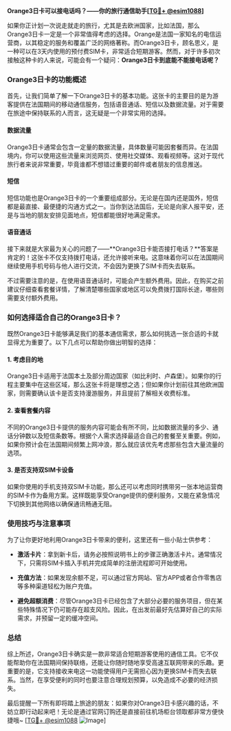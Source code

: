 **Orange3日卡可以接电话吗？——你的旅行通信助手[[TG💪+ @esim1088](https://t.me/s/esim1088)]**

如果你正计划一次说走就走的旅行，尤其是去欧洲国家，比如法国，那么Orange3日卡一定是一个非常值得考虑的选择。Orange是法国一家知名的电信运营商，以其稳定的服务和覆盖广泛的网络著称。而Orange3日卡，顾名思义，是一种可以在3天内使用的预付费SIM卡，非常适合短期游客。然而，对于许多初次接触这种卡的人来说，可能会有一个疑问：**Orange3日卡到底能不能接电话呢？**

### Orange3日卡的功能概述

首先，让我们简单了解一下Orange3日卡的基本功能。这张卡的主要目的是为游客提供在法国期间的移动通信服务，包括语音通话、短信以及数据流量。对于需要在旅途中保持联系的人而言，这无疑是一个非常实用的选择。

#### 数据流量
Orange3日卡通常会包含一定量的数据流量，具体数量可能因套餐而异。在法国境内，你可以使用这些流量来浏览网页、使用社交媒体、观看视频等。这对于现代旅行者来说非常重要，毕竟谁都不想错过重要的邮件或者朋友的信息推送。

#### 短信
短信功能也是Orange3日卡的一个重要组成部分。无论是在国内还是国外，短信都是最直接、最便捷的沟通方式之一。当你到达法国后，无论是向家人报平安，还是与当地的朋友安排见面地点，短信都能很好地满足需求。

#### 语音通话
接下来就是大家最为关心的问题了——**Orange3日卡能否接打电话？**答案是肯定的！这张卡不仅支持拨打电话，还允许接听来电。这意味着你可以在法国期间继续使用手机号码与他人进行交流，不会因为更换了SIM卡而失去联系。

不过需要注意的是，在使用语音通话时，可能会产生额外费用。因此，在购买之前建议仔细查看套餐详情，了解清楚哪些国家或地区可以免费拨打国际长途，哪些则需要支付额外费用。

### 如何选择适合自己的Orange3日卡？

既然Orange3日卡能够满足我们的基本通信需求，那么如何挑选一张合适的卡就显得尤为重要了。以下几点可以帮助你做出明智的选择：

#### 1. 考虑目的地
Orange3日卡适用于法国本土及部分周边国家（如比利时、卢森堡）。如果你的行程主要集中在这些区域，那么这张卡将是理想之选；但如果你计划前往其他欧洲国家，则需要确认该卡是否支持漫游服务，并且提前了解相关收费标准。

#### 2. 查看套餐内容
不同的Orange3日卡提供的服务内容可能会有所不同，比如数据流量的多少、通话分钟数以及短信条数等。根据个人需求选择最适合自己的套餐至关重要。例如，如果你预计会在法国期间频繁上网冲浪，那么就应该优先考虑那些包含大量流量的选项。

#### 3. 是否支持双SIM卡设备
如果你使用的手机支持双SIM卡功能，那么还可以考虑同时携带另一张本地运营商的SIM卡作为备用方案。这样既能享受Orange提供的便利服务，又能在紧急情况下切换到其他网络以确保通讯畅通无阻。

### 使用技巧与注意事项

为了让你更好地利用Orange3日卡带来的便利，这里还有一些小贴士供参考：

- **激活卡片**：拿到新卡后，请务必按照说明书上的步骤正确激活卡片。通常情况下，只需将SIM卡插入手机并完成简单的注册流程即可开始使用。
  
- **充值方法**：如果发现余额不足，可以通过官方网站、官方APP或者合作零售店等多种渠道轻松为账户充值。

- **避免超额消费**：尽管Orange3日卡已经包含了大部分必要的服务项目，但在某些特殊情况下仍可能存在超支风险。因此，在出发前最好先估算好自己的实际需求，并预留一定的缓冲空间。

### 总结

综上所述，Orange3日卡确实是一款非常适合短期游客使用的通信工具。它不仅能帮助你在法国期间保持联络，还能让你随时随地享受高速互联网带来的乐趣。更重要的是，它支持接收来电这一功能使得用户无需担心因为更换SIM卡而失去联系。当然，在享受便利的同时也要注意合理规划预算，以免造成不必要的经济损失。

最后提醒一下所有即将踏上旅途的朋友：如果你对Orange3日卡感兴趣的话，不妨立即行动起来吧！无论是通过官网订购还是直接前往机场柜台领取都非常方便快捷哦~ [[TG💪+ @esim1088](https://t.me/s/esim1088) ![Image](https://i.postimg.cc/4NQfJmqS/Snipaste-2025-05-13-00-14-12.png)]
